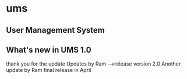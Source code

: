# ums
User Management System
---------------------------------
What's new in UMS 1.0
---------------------------------
thank you for the update
Updates by Ram
-->release version 2.0
Another update by Ram
final release in April
